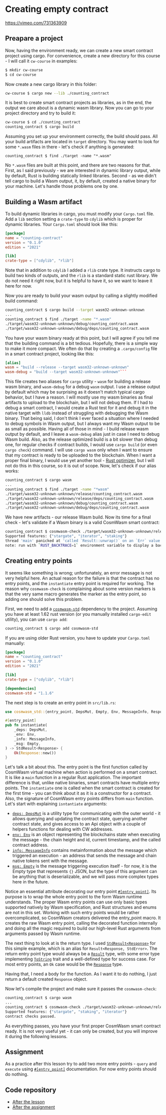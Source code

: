 # Creating empty contract

https://vimeo.com/731363909

## Preapare a project

Now, having the environment ready, we can create a new smart contract project
using cargo. For convenience, create a new directory for this course - I will
call it `cw-course` in examples:

```bash
$ mkdir cw-course
$ cd cw-course
```

Now create a new cargo library in this folder:

```bash
cw-course $ cargo new --lib ./counting_contract
```

It is best to create smart contract projects as libraries, as in the end, the
output we care about is a dynamic wasm library. Now you can go to your project
directory and try to build it:

```bash
cw-course $ cd ./counting_contract
counting_contract $ cargo build
```

Assuming you set up your environment correctly, the build should pass. All your
build artifacts are located in `target` directory. You may want to look for
some `*.wasm` files in there - let's check if anything is generated:

```
counting_contract $ find ./target -name "*.wasm"
```

No `*.wasm` files are built at this point, and there are two reasons for that.
First, as I said previously - we are interested in dynamic library output,
while by default, Rust is building statically linked libraries. Second - as we
didn't tell cargo to build a Wasm output, it, by default, created a native
binary for your machine. Let's handle those problems one by one.

## Building a Wasm artifact

To build dynamic libraries in cargo, you must modify your `Cargo.toml` file.
Add a `lib` section setting a `crate-type` to `cdylib` which is proper for
dynamic libraries. Your `Cargo.toml` should look like this:

```toml
[package]
name = "counting-contract"
version = "0.1.0"
edition = "2021"

[lib]
crate-type = ["cdylib", "rlib"]
```

Note that in addition to `cdylib` I added a `rlib` crate type. It instructs
cargo to build two kinds of outputs, and the `rlib` is a standard static rust
library. We do not need it right now, but it is helpful to have it, so we want
to leave it here for now.

Now you are ready to build your wasm output by calling a slightly modified
build command:

```bash
counting_contract $ cargo build --target wasm32-unknown-unknown
...
counting_contract $ find ./target -name "*.wasm"
./target/wasm32-unknown-unknown/debug/counting_contract.wasm
./target/wasm32-unknown-unknown/debug/deps/counting_contract.wasm
```

You have your wasm binary ready at this point, but I will agree if you tell me
that the building command is a bit tedious. Hopefully, there is a simple way to
make it more compact. We often do that by creating a `.cargo/config` file in a
smart contract project, looking like this:

```toml
[alias]
wasm = "build --release --target wasm32-unknown-unknown"
wasm-debug = "build --target wasm32-unknown-unknown"```
```

This file creates two aliases for `cargo` utility - `wasm` for building a
release wasm binary, and `wasm-debug` for a debug `wasm` output. I use a
release output by default which may be surprising as it doesn't match typical
cargo behavior, but I have a reason. I will mostly use my wasm binaries as
final artifacts to upload to the blockchain, but I will not debug them. If I
had to debug a smart contract, I would create a Rust test for it and debug it
in the native target with `lldb` instead of struggling with debugging the Wasm
binary. That being said, I don't think I ever faced a situation where I needed
to debug symbols in Wasm output, but I always want my Wasm output to be as
small as possible. Having all of those in mind - I build release wasm output by
default, and I leave a `wasm-debug` alias just in case I need to debug Wasm
build. Also, as the release optimized build is a bit slower than debug one, for
regular checks if contract builds, I would use `cargo build` (or even `cargo
check`) command. I will use `cargo wasm` only when I want to ensure that my
contract is ready to be uploaded to the blockchain. When I want a proper final
binary, I would use yet another tool - [Rust
optimizer](https://github.com/CosmWasm/rust-optimizer), but I will not do this
in this course, so it is out of scope. Now, let's check if our alias works:

```bash
counting_contract $ cargo wasm
...
counting_contract $ find ./target -name "*wasm"
./target/wasm32-unknown-unknown/release/counting_contract.wasm
./target/wasm32-unknown-unknown/release/deps/counting_contract.wasm
./target/wasm32-unknown-unknown/debug/counting_contract.wasm
./target/wasm32-unknown-unknown/debug/deps/counting_contract.wasm
```

We have new artifacts - our release Wasm build. Now its time for a final check - let's
validate if a Wasm binary is a valid CosmWasm smart contract:

```bash
counting_contract $ cosmwasm-check ./target/wasm32-unknown-unknown/release/counting_contract.wasm
Supported features: {"stargate", "iterator", "staking"}
thread 'main' panicked at 'called `Result::unwrap()` on an `Err` value: StaticValidationErr { msg: "Wasm contract missing a required marker export: interface_version_*" }', ...
note: run with `RUST_BACKTRACE=1` environment variable to display a backtrace
```

## Creating entry points

It seems like something is wrong; unfortunately, an error message is not very
helpful here. An actual reason for the failure is that the contract has no
entry points, and the `instantiate` entry point is required for working. The
reason why `cosmwasm-check` is complaining about some version markers is that
the very same macro generates the marker as the entry point, so adding one
should solve this problem.

First, we need to add a [`cosmwasm-std`](https://crates.io/crates/cosmwasm-std)
dependency to the project. Assuming you have at least 1.62 rust version (or you
manually installed `cargo-edit` utility), you can use `cargo add`:

```bash
counting_contract $ cargo add cosmwasm-std
```

If you are using older Rust version, you have to update your `Cargo.toml`
manually:

```toml
[package]
name = "counting_contract"
version = "0.1.0"
edition = "2021"

[lib]
crate-type = ["cdylib", "rlib"]

[dependencies]
cosmwasm-std = "1.1.6"
```

The next step is to create an entry point in `src/lib.rs`:

```rust
use cosmwasm_std::{entry_point, DepsMut, Empty, Env, MessageInfo, Response, StdResult};

#[entry_point]
pub fn instantiate(
    _deps: DepsMut,
    _env: Env,
    _info: MessageInfo,
    _msg: Empty,
) -> StdResult<Response> {
    Ok(Response::new())
}
```

Let's talk a bit about this. The entry point is the first function called by
CosmWasm virtual machine when action is performed on a smart contract. It is
like a `main` function in a regular Rust application. The important difference
is that, unlike native binaries, smart contracts have multiple entry points.
The `instantiate` one is called when the smart contract is created for the
first time - you can think about it as it is a constructor for a contract.
Also, the signature of CosmWasm entry points differs from `main` function.
Let's start with explaining `isntantiate` arguments:

* [`deps: DepsMut`](https://docs.rs/cosmwasm-std/1.0.0/cosmwasm_std/struct.DepsMut.html)
  is a utility type for communicating with the outer world - it allows querying
  and updating the contract state, querying another contract state, and gives
  access to an Api object with a couple of helpers functions for dealing with
  CW addresses.
* [`env: Env`](https://docs.rs/cosmwasm-std/1.0.0/cosmwasm_std/struct.Env.html)
  is an object representing the blockchains state when executing the message -
  the chain height and id, current timestamp, and the called contract address.
* [`info: MessageInfo`](https://docs.rs/cosmwasm-std/1.0.0/cosmwasm_std/struct.MessageInfo.html)
  contains metainformation about the message which triggered an execution - an
  address that sends the message and chain native tokens sent with the message.
* [`msg: Empty`](https://docs.rs/cosmwasm-std/1.0.0/cosmwasm_std/struct.Empty.html)
  is the message triggering execution itself - for now, it is the Empty type
  that represents `{}` JSON, but the type of this argument can be anything that
  is deserializable, and we will pass more complex types here in the future.

Notice an essential attribute decorating our entry point
[`#[entry_point]`](https://docs.rs/cosmwasm-std/1.0.0/cosmwasm_std/attr.entry_point.html).
Its purpose is to wrap the whole entry point to the form Wasm runtime
understands. The proper Wasm entry points can use only basic types supported
natively by Wasm specification, and Rust structures and enums are not in this
set. Working with such entry points would be rather overcomplicated, so
CosmWasm creators delivered the entry_point macro. It creates the raw Wasm
entry point, calling the decorated function internally and doing all the magic
required to build our high-level Rust arguments from arguments passed by Wasm
runtime.

The next thing to look at is the return type. I used
[`StdResult<Response>`](https://docs.rs/cosmwasm-std/1.0.0/cosmwasm_std/type.StdResult.html)
for this simple example, which is an alias for `Result<Response, StdError>`.
The return entry point type would always be a
[`Result`](https://doc.rust-lang.org/std/result/enum.Result.html) type, with
some error type implementing
[`ToString`](https://doc.rust-lang.org/std/string/trait.ToString.html) trait
and a well-defined type for success case. For most entry points, an `Ok` case
would be the
[`Response`](https://docs.rs/cosmwasm-std/1.0.0/cosmwasm_std/struct.Response.html)
type.

Having that, I need a body for the function. As I want it to do nothing, I just
return a default created `Response` object.

Now let's compile the project and make sure it passes the `cosmwasm-check`:

```bash
counting_contract $ cargo wasm
...
counting_contract $ cosmwasm-check ./target/wasm32-unknown-unknown/release/counting_contract.wasm 
Supported features: {"stargate", "staking", "iterator"}
contract checks passed.
```

As everything passes, you have your first proper CosmWasm smart contract ready.
It is not very useful yet - it can only be created, but you will improve it
during the following lessons.

## Assignment

As a practice after this lesson try to add two more entry points - `query` and
`execute` using
[`#[entry_point]`](https://docs.rs/cosmwasm-std/1.1.2/cosmwasm_std/attr.entry_point.html)
documentation. For now entry points should do nothing.

## Code repository

* [After the lesson](https://github.com/CosmWasm/cw-academy-course/commit/7d007d4833530c3f7464f1e304749715e5c4d2f3)
* [After the assignment](https://github.com/CosmWasm/cw-academy-course/commit/fd2ecba327cb3a2590de122ba2cd8f86c731d7c2)
